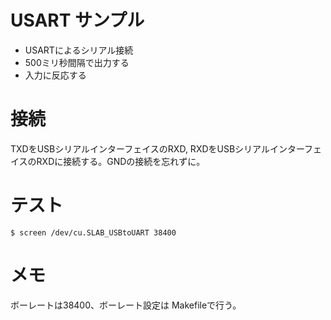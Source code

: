 # USART サンプル

* USARTによるシリアル接続
* 500ミリ秒間隔で出力する
* 入力に反応する

# 接続

TXDをUSBシリアルインターフェイスのRXD, RXDをUSBシリアルインターフェイスのRXDに接続する。GNDの接続を忘れずに。

# テスト

	$ screen /dev/cu.SLAB_USBtoUART 38400

# メモ

ボーレートは38400、ボーレート設定は Makefileで行う。

